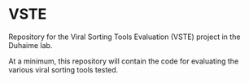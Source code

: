 # VSTE
Repository for the Viral Sorting Tools Evaluation (VSTE) project in the Duhaime lab.

At a minimum, this repository will contain the code for evaluating the various viral sorting tools tested.
